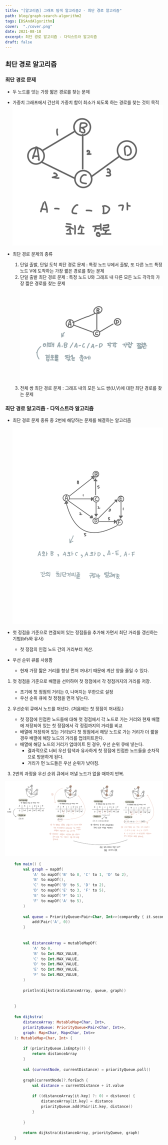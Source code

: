 ```yaml
---
title: "[알고리즘] 그래프 탐색 알고리즘2 - 최단 경로 알고리즘"
path: blog/graph-search-algorithm2
tags: [DSAndAlgorithm]
cover:  "./cover.png"
date: 2021-08-18
excerpt: 최단 경로 알고리즘 - 다익스트라 알고리즘
draft: false
---
```


## 최단 경로 알고리즘 

### 최단 경로 문제 

* 두 노드를 잇는 가장 짧은 경로를 찾는 문제 
* 가중치 그래프에서 간선의 가중치 합이 최소가 되도록 하는 경로를 찾는 것이 목적 
![](./min-path.jpeg)

* 최단 경로 문제의 종류 
    1. 단일 출발, 단일 도착 최단 경로 문제 : 특정 노드 U에서 출발, 또 다른 노드 특정 노드 V에 도착하는 가장 짧은 경로를 찾는 문제
    2. 단일 출발 최단 경로 문제 : 특정 노드 U와 그래프 내 다른 모든 노드 각각의 가장 짧은 경로를 찾는 문제 
    ![](./min-path-type2.jpeg)
    3. 전체 쌍 최단 경로 문제 : 그래프 내의 모든 노드 쌍(U,V)에 대한 최단 경로를 찾는 문제 


### 최단 경로 알고리즘 - 다익스트라 알고리즘



* 최단 경로 문제 종류 중 2번에 해당하는 문제를 해결하는 알고리즘

    ![](./type2.jpeg)

* 첫 정점을 기준으로 연결되어 있는 정점들을 추가해 가면서 최단 거리를 갱신하는 기법(bfs와 유사)
    * 첫 정점의 인접 노드 간의 거리부터 계산.
* 우선 순위 큐를 사용함
    * 현재 가장 짧은 거리를 항상 먼저 꺼내기 때문에 계산 양을 줄일 수 있다.

1. 첫 정점을 기준으로 배열을 선어하여 첫 정점에서 각 정점까지의 거리를 저장.
    * 초기에 첫 정점의 거리는 0, 나머지는 무한으로 설정
    * 우선 순위 큐에 첫 정점을 먼저 넣는다.

2. 우선순위 큐에서 노드를 꺼낸다. (처음에는 첫 정점이 꺼내짐.)
    * 첫 정점에 인접한 노드들에 대해 첫 정점에서 각 노드로 가는 거리와 현재 배열에 저장되어 있는 첫 정점에서 각 정점까지의 거리를 비교
    * 배열에 저장되어 있는 거리보다 첫 정점에서 해당 노드로 가는 거리가 더 짧을 경우 배열에 해당 노드의 거리를 업데이트한다.
    * 배열에 해당 노드의 거리가 업데이트 된 경우, 우선 순위 큐에 넣는다.
        * 결과적으로 너비 우선 탐색과 유사하게 첫 정점에 인접한 노드들을 순차적으로 방문하게 된다.
        * 거리가 먼 노드들은 우선 순위가 낮아짐.
3. 2번의 과정을 우선 순위 큐에서 꺼낼 노드가 없을 때까지 반복.

![](./dijkstra.jpeg)

```kotlin
    fun main() {
        val graph = mapOf(
            'A' to mapOf('B' to 8, 'C' to 1, 'D' to 2),
            'B' to mapOf(),
            'C' to mapOf('B' to 5, 'D' to 2),
            'D' to mapOf('E' to 3, 'F' to 5),
            'E' to mapOf('F' to 1),
            'F' to mapOf('A' to 5),
        )

        val queue = PriorityQueue<Pair<Char, Int>>(compareBy { it.second }).apply {
            add(Pair('A', 0))
        }


        val distanceArray = mutableMapOf(
            'A' to 0,
            'B' to Int.MAX_VALUE,
            'C' to Int.MAX_VALUE,
            'D' to Int.MAX_VALUE,
            'E' to Int.MAX_VALUE,
            'F' to Int.MAX_VALUE,
        )

        println(dijkstra(distanceArray, queue, graph))


    }

    fun dijkstra(
        distanceArray: MutableMap<Char, Int>,
        priorityQueue: PriorityQueue<Pair<Char, Int>>,
        graph: Map<Char, Map<Char, Int>>
    ): MutableMap<Char, Int> {

        if (priorityQueue.isEmpty()) {
            return distanceArray
        }

        val (currentNode, currentDistance) = priorityQueue.poll()

        graph[currentNode]?.forEach {
            val distance = currentDistance + it.value

            if ((distanceArray[it.key] ?: 0) > distance) {
                distanceArray[it.key] = distance
                priorityQueue.add(Pair(it.key, distance))
            }

        }

        return dijkstra(distanceArray, priorityQueue, graph)
    }

```
